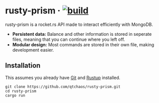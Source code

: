 # rusty-prism &middot; [![build](https://github.com/qtchaos/rust-prism/actions/workflows/rust.yml/badge.svg)](https://github.com/qtchaos/rust-prism/actions/workflows/rust.yml)

rusty-prism is a rocket.rs API made to interact efficiently with MongoDB.

- **Persistent data:** Balance and other information is stored in seperate files, meaning that you can continue where you left off.
- **Modular design:** Most commands are stored in their own file, making development easier.

## Installation

This assumes you already have [Git](https://git-scm.com/downloads) and [Rustup](https://rustup.rs/) installed.

```
git clone https://github.com/qtchaos/rusty-prism.git
cd rusty-prism
cargo run
```
